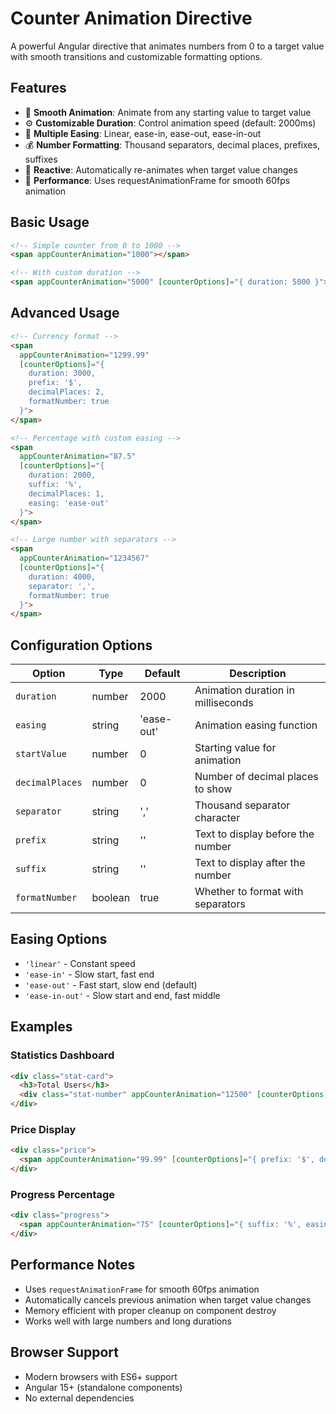 # Counter Animation Directive

A powerful Angular directive that animates numbers from 0 to a target value with smooth transitions and customizable formatting options.

## Features

- 🎯 **Smooth Animation**: Animate from any starting value to target value
- ⚙️ **Customizable Duration**: Control animation speed (default: 2000ms)
- 🎨 **Multiple Easing**: Linear, ease-in, ease-out, ease-in-out
- 💰 **Number Formatting**: Thousand separators, decimal places, prefixes, suffixes
- 🔄 **Reactive**: Automatically re-animates when target value changes
- 📱 **Performance**: Uses requestAnimationFrame for smooth 60fps animation

## Basic Usage

```html
<!-- Simple counter from 0 to 1000 -->
<span appCounterAnimation="1000"></span>

<!-- With custom duration -->
<span appCounterAnimation="5000" [counterOptions]="{ duration: 5000 }"></span>
```

## Advanced Usage

```html
<!-- Currency format -->
<span 
  appCounterAnimation="1299.99" 
  [counterOptions]="{ 
    duration: 3000, 
    prefix: '$', 
    decimalPlaces: 2, 
    formatNumber: true 
  }">
</span>

<!-- Percentage with custom easing -->
<span 
  appCounterAnimation="87.5" 
  [counterOptions]="{ 
    duration: 2000, 
    suffix: '%', 
    decimalPlaces: 1,
    easing: 'ease-out'
  }">
</span>

<!-- Large number with separators -->
<span 
  appCounterAnimation="1234567" 
  [counterOptions]="{ 
    duration: 4000, 
    separator: ',', 
    formatNumber: true 
  }">
</span>
```

## Configuration Options

| Option | Type | Default | Description |
|--------|------|---------|-------------|
| `duration` | number | 2000 | Animation duration in milliseconds |
| `easing` | string | 'ease-out' | Animation easing function |
| `startValue` | number | 0 | Starting value for animation |
| `decimalPlaces` | number | 0 | Number of decimal places to show |
| `separator` | string | ',' | Thousand separator character |
| `prefix` | string | '' | Text to display before the number |
| `suffix` | string | '' | Text to display after the number |
| `formatNumber` | boolean | true | Whether to format with separators |

## Easing Options

- `'linear'` - Constant speed
- `'ease-in'` - Slow start, fast end
- `'ease-out'` - Fast start, slow end (default)
- `'ease-in-out'` - Slow start and end, fast middle

## Examples

### Statistics Dashboard
```html
<div class="stat-card">
  <h3>Total Users</h3>
  <div class="stat-number" appCounterAnimation="12500" [counterOptions]="{ separator: ',', formatNumber: true }"></div>
</div>
```

### Price Display
```html
<div class="price">
  <span appCounterAnimation="99.99" [counterOptions]="{ prefix: '$', decimalPlaces: 2 }"></span>
</div>
```

### Progress Percentage
```html
<div class="progress">
  <span appCounterAnimation="75" [counterOptions]="{ suffix: '%', easing: 'ease-out' }"></span>
</div>
```

## Performance Notes

- Uses `requestAnimationFrame` for smooth 60fps animation
- Automatically cancels previous animation when target value changes
- Memory efficient with proper cleanup on component destroy
- Works well with large numbers and long durations

## Browser Support

- Modern browsers with ES6+ support
- Angular 15+ (standalone components)
- No external dependencies
